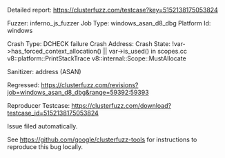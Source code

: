 Detailed report: https://clusterfuzz.com/testcase?key=5152138175053824

Fuzzer: inferno_js_fuzzer
Job Type: windows_asan_d8_dbg
Platform Id: windows

Crash Type: DCHECK failure
Crash Address: 
Crash State:
  !var->has_forced_context_allocation() || var->is_used() in scopes.cc
  v8::platform::PrintStackTrace
  v8::internal::Scope::MustAllocate
  
Sanitizer: address (ASAN)

Regressed: https://clusterfuzz.com/revisions?job=windows_asan_d8_dbg&range=59392:59393

Reproducer Testcase: https://clusterfuzz.com/download?testcase_id=5152138175053824

Issue filed automatically.

See https://github.com/google/clusterfuzz-tools for instructions to reproduce this bug locally.